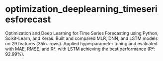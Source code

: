 # optimization_deeplearning_timeseriesforecast
Optimization and Deep Learning for Time Series Forecasting using Python, Scikit-Learn, and Keras. Built and compared MLR, DNN, and LSTM models on 29 features (35k+ rows). Applied hyperparameter tuning and evaluated with MAE, RMSE, and R², with LSTM achieving the best performance (R²: 92.99%).
